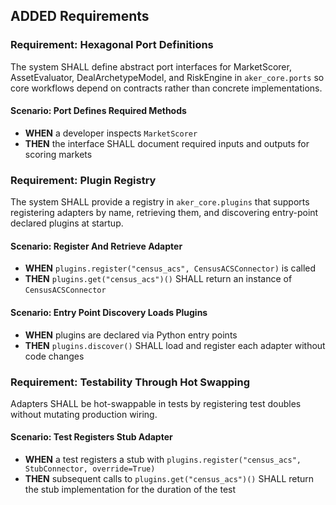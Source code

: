 ## ADDED Requirements
### Requirement: Hexagonal Port Definitions
The system SHALL define abstract port interfaces for MarketScorer, AssetEvaluator, DealArchetypeModel, and RiskEngine in `aker_core.ports` so core workflows depend on contracts rather than concrete implementations.

#### Scenario: Port Defines Required Methods
- **WHEN** a developer inspects `MarketScorer`
- **THEN** the interface SHALL document required inputs and outputs for scoring markets

### Requirement: Plugin Registry
The system SHALL provide a registry in `aker_core.plugins` that supports registering adapters by name, retrieving them, and discovering entry-point declared plugins at startup.

#### Scenario: Register And Retrieve Adapter
- **WHEN** `plugins.register("census_acs", CensusACSConnector)` is called
- **THEN** `plugins.get("census_acs")()` SHALL return an instance of `CensusACSConnector`

#### Scenario: Entry Point Discovery Loads Plugins
- **WHEN** plugins are declared via Python entry points
- **THEN** `plugins.discover()` SHALL load and register each adapter without code changes

### Requirement: Testability Through Hot Swapping
Adapters SHALL be hot-swappable in tests by registering test doubles without mutating production wiring.

#### Scenario: Test Registers Stub Adapter
- **WHEN** a test registers a stub with `plugins.register("census_acs", StubConnector, override=True)`
- **THEN** subsequent calls to `plugins.get("census_acs")()` SHALL return the stub implementation for the duration of the test
